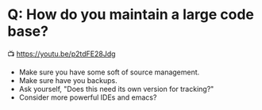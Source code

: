 # Q: How do you maintain a large code base?

📺 <https://youtu.be/p2tdFE28Jdg>

* Make sure you have some soft of source management.
* Make sure have you backups.
* Ask yourself, "Does this need its own version for tracking?"
* Consider more powerful IDEs and emacs?
